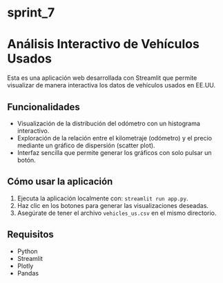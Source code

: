 # sprint_7

# Análisis Interactivo de Vehículos Usados

Esta es una aplicación web desarrollada con Streamlit que permite visualizar de manera interactiva los datos de vehículos usados en EE.UU.

## Funcionalidades

- Visualización de la distribución del odómetro con un histograma interactivo.
- Exploración de la relación entre el kilometraje (odómetro) y el precio mediante un gráfico de dispersión (scatter plot).
- Interfaz sencilla que permite generar los gráficos con solo pulsar un botón.

## Cómo usar la aplicación

1. Ejecuta la aplicación localmente con: `streamlit run app.py`.
2. Haz clic en los botones para generar las visualizaciones deseadas.
3. Asegúrate de tener el archivo `vehicles_us.csv` en el mismo directorio.

## Requisitos

- Python
- Streamlit
- Plotly
- Pandas
